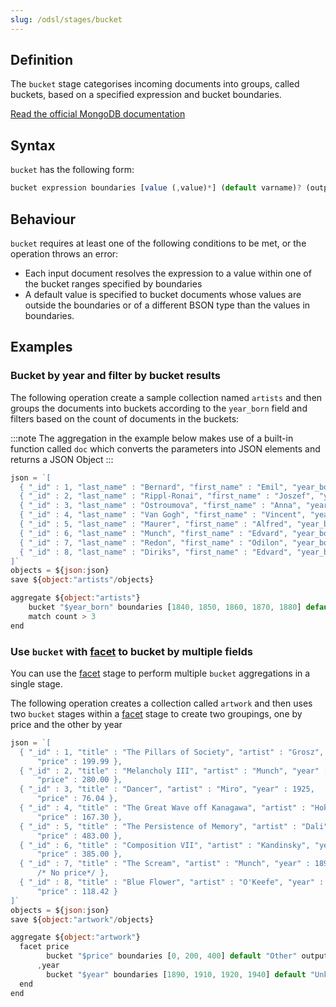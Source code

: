 ```yaml
---
slug: /odsl/stages/bucket
---
```


## Definition
The ```bucket``` stage categorises incoming documents into groups, called buckets, based on a specified expression and bucket boundaries.

[Read the official MongoDB documentation](https://www.mongodb.com/docs/manual/reference/operator/aggregation/bucket/)

## Syntax
```bucket``` has the following form:

```js
bucket expression boundaries [value (,value)*] (default varname)? (output varname=expression (,varname=expression)*)?
```

## Behaviour
```bucket``` requires at least one of the following conditions to be met, or the operation throws an error:

* Each input document resolves the expression to a value within one of the bucket ranges specified by boundaries
* A default value is specified to bucket documents whose values are outside the boundaries or of a different BSON type than the values in boundaries.

## Examples

### Bucket by year and filter by bucket results

The following operation create a sample collection named ```artists``` and then groups the documents into buckets according to the ```year_born``` field and filters based on the count of documents in the buckets:

:::note
The aggregation in the example below makes use of a built-in function called ```doc``` which converts the parameters into JSON elements and returns a JSON Object
:::

```js
json = `[
  { "_id" : 1, "last_name" : "Bernard", "first_name" : "Emil", "year_born" : 1868, "year_died" : 1941, "nationality" : "France" },
  { "_id" : 2, "last_name" : "Rippl-Ronai", "first_name" : "Joszef", "year_born" : 1861, "year_died" : 1927, "nationality" : "Hungary" },
  { "_id" : 3, "last_name" : "Ostroumova", "first_name" : "Anna", "year_born" : 1871, "year_died" : 1955, "nationality" : "Russia" },
  { "_id" : 4, "last_name" : "Van Gogh", "first_name" : "Vincent", "year_born" : 1853, "year_died" : 1890, "nationality" : "Holland" },
  { "_id" : 5, "last_name" : "Maurer", "first_name" : "Alfred", "year_born" : 1868, "year_died" : 1932, "nationality" : "USA" },
  { "_id" : 6, "last_name" : "Munch", "first_name" : "Edvard", "year_born" : 1863, "year_died" : 1944, "nationality" : "Norway" },
  { "_id" : 7, "last_name" : "Redon", "first_name" : "Odilon", "year_born" : 1840, "year_died" : 1916, "nationality" : "France" },
  { "_id" : 8, "last_name" : "Diriks", "first_name" : "Edvard", "year_born" : 1855, "year_died" : 1930, "nationality" : "Norway" }
]`
objects = ${json:json}
save ${object:"artists"/objects}

aggregate ${object:"artists"}
    bucket "$year_born" boundaries [1840, 1850, 1860, 1870, 1880] default "Other" output count=sum(1), artists=push(doc(name=concat("$first_name", "$last_name"), year_born="$year_born"))
    match count > 3
end
```

### Use ```bucket``` with [facet](facet) to bucket by multiple fields

You can use the [facet](facet) stage to perform multiple ```bucket``` aggregations in a single stage.

The following operation creates a collection called ```artwork``` and then uses two ```bucket``` stages within a [facet](facet) stage to create two groupings, one by price and the other by year

```js
json = `[
  { "_id" : 1, "title" : "The Pillars of Society", "artist" : "Grosz", "year" : 1926,
      "price" : 199.99 },
  { "_id" : 2, "title" : "Melancholy III", "artist" : "Munch", "year" : 1902,
      "price" : 280.00 },
  { "_id" : 3, "title" : "Dancer", "artist" : "Miro", "year" : 1925,
      "price" : 76.04 },
  { "_id" : 4, "title" : "The Great Wave off Kanagawa", "artist" : "Hokusai",
      "price" : 167.30 },
  { "_id" : 5, "title" : "The Persistence of Memory", "artist" : "Dali", "year" : 1931,
      "price" : 483.00 },
  { "_id" : 6, "title" : "Composition VII", "artist" : "Kandinsky", "year" : 1913,
      "price" : 385.00 },
  { "_id" : 7, "title" : "The Scream", "artist" : "Munch", "year" : 1893
      /* No price*/ },
  { "_id" : 8, "title" : "Blue Flower", "artist" : "O'Keefe", "year" : 1918,
      "price" : 118.42 }
]`
objects = ${json:json}
save ${object:"artwork"/objects}

aggregate ${object:"artwork"}
  facet price 
        bucket "$price" boundaries [0, 200, 400] default "Other" output count=sum(1), artwork=push(doc(title="$title",price="$price")), averagePrice=avg("$price")      
      ,year
        bucket "$year" boundaries [1890, 1910, 1920, 1940] default "Unknown" output count=sum(1), artwork=push(doc(title="$title",year="$year"))
  end
end
```